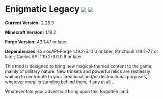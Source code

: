 # Enigmatic Legacy [![](http://cf.way2muchnoise.eu/versions/enigmatic-legacy.svg)](https://www.curseforge.com/minecraft/mc-mods/enigmatic-legacy) [![](http://cf.way2muchnoise.eu/full_enigmatic-legacy_downloads.svg)](https://www.curseforge.com/minecraft/mc-mods/enigmatic-legacy/files)

**Current Version:** 2.26.3

**Minecraft Version:** 1.19.2

**Forge Version:** 43.1.47 or later.

**Dependencies:** CuriosAPI-Forge 1.19.2-5.1.1.0 or later; Patchouli 1.19.2-77 or later; Caelus API 1.19.2-3.0.0.6 or later.

This mod is designed to bring new magical-themed content to the game, mainly of utilitary nature. New trinkets and powerful relics are restlessly waiting to contribute to your creational and/or destructional purposes, whatever moral is standing behind them, if any at all...

Whatever fate your advent will bring upon this forgotten land.